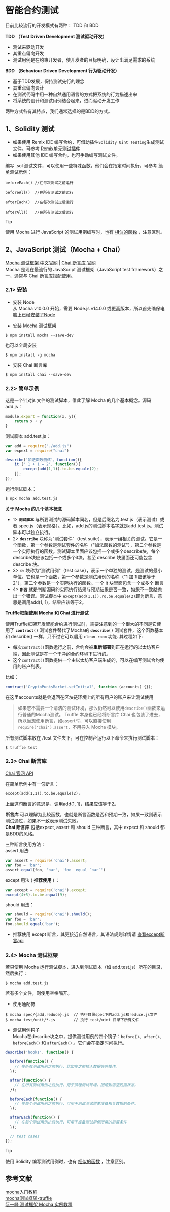 # 智能合约测试  

目前比较流行的开发模式有两种： TDD 和 BDD

**TDD （Test Driven Development 测试驱动开发）**  
- 测试来驱动开发
- 其重点偏向开发
- 测试用例是在约束开发者，使开发者的目标明确，设计出满足需求的系统

**BDD （Behaviour Driven Development 行为驱动开发）**
- 基于TDD发展，保持测试先行的理念
- 其重点偏向设计
- 在测试代码中用一种自然通用语言的方式把系统的行为描述出来
- 将系统的设计和测试用例结合起来，进而驱动开发工作

两种方式各有其特点，我们通常选择的是BDD的方式。  

## 1、Solidity 测试  
- 如果使用 Remix IDE 编写合约，可借助插件`Solidity Uint Testing`生成测试文件。可参考 [Remix单元测试插件](https://remix-ide.readthedocs.io/zh-cn/latest/unittesting.html)   
- 如果使用其他 IDE 编写合约，也可手动编写测试文件。   

编写 .sol  测试文件，可以使用一些特殊函数，他们会在指定时间执行，可参考 [简单测试示例](https://remix-ide.readthedocs.io/zh-cn/latest/unittesting_examples.html)：    

```solidity
beforeEach() //在每次测试之前运行

beforeAll()  //在所有测试之前运行

afterEach()  //在每次测试之后运行

afterAll()   //在所有测试之后运行
```

> [!TIP]
>
> 使用 Mocha 进行 JavaScript 的测试用例编写时，也有 [相似的函数](https://github.com/BruceCoins/Pizza369/blob/main/0x0004%20tool/Contract_Test.md#24-mocha-%E6%B5%8B%E8%AF%95%E6%A1%86%E6%9E%B6) ，注意区别。

## 2、JavaScript 测试（Mocha + Chai）   
[Mocha 测试框架 中文官网](https://mocha.nodejs.cn/) | [Chai 断言库 官网](https://www.chaijs.com/)  
Mocha 是现在最流行的 JavaScript 测试框架（JavaScript test framework）之一，通常与 Chai 断言库搭配使用。  
### 2.1> 安装  
- 安装 Node  
从 Mocha v10.0.0 开始，需要 Node.js v14.0.0 或更高版本，所以首先确保电脑上已经[安装了Node](https://www.runoob.com/nodejs/nodejs-install-setup.html)

- 安装 Mocha 测试框架  
```shell
$ npm install mocha --save-dev
```
也可以全局安装 
```shell
$ npm install -g mocha
```
- 安装 Chai 断言库
```shell
$ npm install chai --save-dev
```
### 2.2> 简单示例  
这是一个针对js 文件的测试脚本，借此了解 Mocha 的几个基本概念。源码 add.js：
```javascript
module.export = function(x, y){
    return x + y
}
```
测试脚本 add.test.js：
```javascript
var add = require("./add.js")
var expext = require("chai")

describe('加法函数测试'，function(){
    it (' 1 + 1 = 2', function(){
        except(add(1,1)).to.be.equale(2);
    });
});
```
运行测试脚本：
```shell
$ npx mocha add.test.js
```
**关于 Mocha 的几个基本概念**  

- 1> **`测试脚本`** 与所要测试的源码脚本同名，但是后缀名为.test.js（表示测试）或者.spec.js（表示规格）。比如，add.js的测试脚本名字就是add.test.js。测试脚本可以独立执行。  
- 2> **`describe`** 块称为"测试套件"（test suite），表示一组相关的测试。它是一个函数，第一个参数是测试套件的名称（"加法函数的测试"），第二个参数是一个实际执行的函数。测试脚本里面应该包括一个或多个describe块，每个describe块应该包括一个或多个it块。甚至 describe 块里面还可能包含 describe 块。  
- 3> **`it`** 块称为"测试用例"（test case），表示一个单独的测试，是测试的最小单位。它也是一个函数，第一个参数是测试用例的名称（"1 加 1 应该等于 2"），第二个参数是一个实际执行的函数。一个 it 块里面包含一个或多个 断言
- 4> **`断言`** 就是判断源码的实际执行结果与预期结果是否一致，如果不一致就抛出一个错误。测试脚本中 `except(add(1,1)).ro.be.equale(2)`即为断言，意思是调用add(1, 1)，结果应该等于2。

**Truffle框架使用 Mocha 和 Chai 进行测试**  

使用Truffle框架开发智能合约进行测试时，需要注意到的一个很大的不同是它使用了 **`contract()`** 测试套件替代了Mocha的 **`describe()`** 测试套件，这个函数基本和 describe() 一样，只不过它可以启用 `clean-room` 功能.  其过程如下:  
- 每次`contract()`函数运行之前，合约会被**重新部署**到正在运行的以太坊客户端，因此测试是在一个干净的合约环境下进行的。  
- 这个`contract()`函数提供一个由以太坊客户端生成的，可以在编写测试合约使用的账户列表。

比如：  
```javascript
contract('CryptoPunksMarket-setInitial', function (accounts) {});
```
在这里accounts就是会返回在区块链环境上的所有用户的账户来让测试使用  
   
> 如果您不需要一个清洁的测试环境，那么仍然可以使用`describe()`函数来运行普通的Mocha测试。
> Truffle 本身也已经将断言库 Chai 也包装了进去，所以当想使用断言，如assert时，可以直接使用`require('chai').assert`，不用导入 Mocha 模块。

所有测试脚本放在 /test 文件夹下，可在控制台运行以下命令来执行测试脚本：
```
$ truffle test
```

### 2.3> Chai 断言库  
[Chai 官网 API](https://www.chaijs.com/api/)   

在简单示例中有一句断言：
```
except(add(1,1)).to.be.equale(2);
```
上面这句断言的意思是，调用add(1, 1)，结果应该等于2。  

**断言库** 可以理解为比较函数，也就是断言函数是否和预期一致，如果一致则表示测试通过，如果不一致表示测试失败。  
**Chai 断言库** 包括expect, assert 和 should 三种断言，其中 expect 和 should 都是BDD的风格。   

三种断言使用方法：  
assert 用法:  
```javascript
var assert = require('chai').assert;
var foo = 'bar';
assert.equal(foo, 'bar', 'foo  equal `bar`')
```

except 用法 ( **推荐使用** ) ：  
```javascript
var except = require('chai').except;
except(4+5).to.be.equal(9);
```

should 用法：  
```javascript
var should = require('chai').should();
var foo = 'bar';
foo.should.equal('bar');
```
- 推荐使用 except 断言，其更接近自然语言，其语法规则详情请 [查看except断言api](https://www.chaijs.com/api/bdd/) 

### 2.4> Mocha 测试框架  
若只使用 Mocha 运行测试脚本，进入到测试脚本（如 add.test.js）所在的目录，然后执行：  
```shell  
$ mocha add.test.js
```
若有多个文件，则使用空格隔开。  

- 使用通配符  
```shell
$ mocha spec/{add,reduce}.js  // 执行目录spec下的add.js和reduce.js文件
$ mocha test/unit/*.js        // 执行 test/uint 目录下所有文件
```
- 测试用例钩子  
Mocha在describe块之中，提供测试用例的四个钩子：`before()`、`after()`、`beforeEach()` 和 `afterEach()` 。它们会在指定时间执行。
```javascript
describe('hooks', function() {

  before(function() {
    // 在所有测试用例之前执行，比如在之前插入数据等等操作。
  });

  after(function() {
    // 在所有测试用例之后执行，用于清理测试环境，回滚到清空数据状态。
  });

  beforeEach(function() {
    // 在每个测试用例之前执行，可用于测试测试需要准备相关数据的条件。
  });

  afterEach(function() {
    // 在每个测试用例之后执行，可用于准备测试用例所需的后置条件
  });

  // test cases
});
```
> [!TIP]
>
> 使用 Solidity 编写测试用例时，也有 [相似的函数](https://github.com/BruceCoins/Pizza369/blob/main/0x0004%20tool/Contract_Test.md#1solidity-%E6%B5%8B%E8%AF%95) ，注意区别。




## 参考文献  
[mocha入门教程](https://matmanjs.github.io/test-automation-training/unit-testing-with-mocha/mocha.html)  
[mocha测试框架-truffle ](https://www.cnblogs.com/wanghui-garcia/p/9503810.html)  
[阮一峰 测试框架 Mocha 实例教程](https://www.ruanyifeng.com/blog/2015/12/a-mocha-tutorial-of-examples.html)
